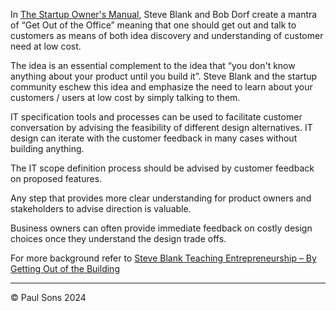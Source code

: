 In [The Startup Owner's Manual](https://www.google.com/books/edition/The_Startup_Owner_s_Manual/eSrfDwAAQBAJ?hl=en&gbpv=1&printsec=frontcover), Steve Blank and Bob Dorf create a mantra of “Get Out of the Office” meaning that one should get out and talk to customers as means of both idea discovery and understanding of customer need at low cost.

The idea is an essential complement to the idea that “you don't know anything about your product until you build it”.   Steve Blank and the startup community eschew this idea and emphasize the  need to learn about your customers / users at low cost by simply talking to them.   

IT specification tools and processes can be used to facilitate customer conversation by advising the feasibility of different design alternatives.  IT design can iterate with the customer feedback in many cases without building anything.  

The IT scope definition process should be advised by customer feedback on proposed features.

Any step that provides more clear understanding for product owners and stakeholders to advise direction is valuable.  

Business owners can often provide immediate feedback on costly design choices once they understand the design trade offs. 

For more background refer to [Steve Blank Teaching Entrepreneurship – By Getting Out of the Building](https://steveblank.com/2010/03/11/teaching-entrepreneurship-%E2%80%93-by-getting-out-of-the-building/) 

---

© Paul Sons 2024